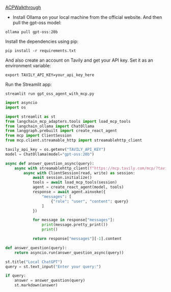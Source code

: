 [ACPWalkthrough](https://github.com/nicknochnack/ACPWalkthrough/blob/main/6.%20ACPCallingAgent.py)

- Install Ollama on your local machine from the official website. And then pull the gpt-oss model:
```
ollama pull gpt-oss:20b
```
Install the dependencies using pip:
```
pip install -r requirements.txt
```
And also create an account on Tavily and get your API key. Set it as an environment variable:
```
export TAVILY_API_KEY=your_api_key_here
```

Run the Streamlit app:
```
streamlit run gpt_oss_agent_with_mcp.py
```

```py
import asyncio
import os

import streamlit as st
from langchain_mcp_adapters.tools import load_mcp_tools
from langchain_ollama import ChatOllama
from langgraph.prebuilt import create_react_agent
from mcp import ClientSession
from mcp.client.streamable_http import streamablehttp_client

tavily_api_key = os.getenv("TAVILY_API_KEY")
model = ChatOllama(model="gpt-oss:20b")

async def answer_question_async(query):
    async with streamablehttp_client(f"https://mcp.tavily.com/mcp/?tavilyApiKey={tavily_api_key}") as (read, write, _):
        async with ClientSession(read, write) as session:
            await session.initialize()
            tools = await load_mcp_tools(session)
            agent = create_react_agent(model, tools)
            response = await agent.ainvoke({
                "messages": [
                    {"role": "user", "content": query}
                ]
            })

            for message in response["messages"]:
                print(message.pretty_print())
                print()

            return response["messages"][-1].content

def answer_question(query):
    return asyncio.run(answer_question_async(query))

st.title("Local ChatGPT")
query = st.text_input("Enter your query:")

if query:
    answer = answer_question(query)
    st.markdown(answer)

```
